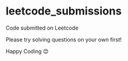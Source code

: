 # leetcode_submissions
Code submitted on Leetcode

Please try solving questions on your own first!

Happy Coding 😊 
